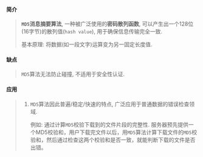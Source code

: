 #### 简介

> **`MD5`消息摘要算法**, 一种被广泛使用的**密码散列函数**, 可以产生出一个128位(16字节)的散列值(`hash value`), 用于确保信息传输完全一致.
>
> 基本原理: 将数据(如一段文字)运算变为另一固定长度值. 

#### 缺点

> `MD5`算法无法防止碰撞, 不适用于安全性认证.

#### 应用

> 1. `MD5`算法因此普遍/稳定/快速的特点, 广泛应用于普通数据的错误检查领域. 
>
>    例如: 通过计算`MD5`校验下载到的文件片段的完整性. 服务器预先提供一个MD5校验和，用户下载完文件以后，用`MD5`算法计算下载文件的`MD5`校验和，然后通过检查这两个校验和是否一致，就能判断下载的文件是否出错。